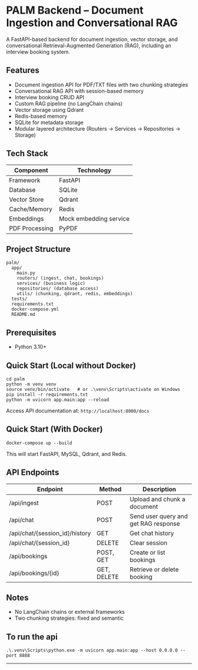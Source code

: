 # PALM Backend – Document Ingestion and Conversational RAG

A FastAPI-based backend for document ingestion, vector storage, and conversational Retrieval-Augmented Generation (RAG), including an interview booking system.

## Features

* Document ingestion API for PDF/TXT files with two chunking strategies
* Conversational RAG API with session-based memory
* Interview booking CRUD API
* Custom RAG pipeline (no LangChain chains)
* Vector storage using Qdrant 
* Redis-based memory
* SQLite for metadata storage
* Modular layered architecture (Routers → Services → Repositories → Storage)

## Tech Stack

| Component      | Technology              |
| -------------- | ----------------------- |
| Framework      | FastAPI                 |
| Database       | SQLite                  |
| Vector Store   | Qdrant                  |
| Cache/Memory   | Redis                   |
| Embeddings     | Mock embedding service  |
| PDF Processing | PyPDF                   |

## Project Structure

```
palm/
  app/
    main.py
    routers/ (ingest, chat, bookings)
    services/ (business logic)
    repositories/ (database access)
    utils/ (chunking, qdrant, redis, embeddings)
  tests/
  requirements.txt
  docker-compose.yml
  README.md
```

## Prerequisites

* Python 3.10+

## Quick Start (Local without Docker)

```
cd palm
python -m venv venv
source venv/bin/activate   # or .\venv\Scripts\activate on Windows
pip install -r requirements.txt
python -m uvicorn app.main:app --reload
```

Access API documentation at:
`http://localhost:8000/docs`

## Quick Start (With Docker)

```
docker-compose up --build
```

This will start FastAPI, MySQL, Qdrant, and Redis.

## API Endpoints

| Endpoint                       | Method      | Description                          |
| ------------------------------ | ----------- | ------------------------------------ |
| /api/ingest                    | POST        | Upload and chunk a document          |
| /api/chat                      | POST        | Send user query and get RAG response |
| /api/chat/{session_id}/history | GET         | Get chat history                     |
| /api/chat/{session_id}         | DELETE      | Clear session                        |
| /api/bookings                  | POST, GET   | Create or list bookings              |
| /api/bookings/{id}             | GET, DELETE | Retrieve or delete booking           |


## Notes

* No LangChain chains or external frameworks
* Two chunking strategies: fixed and semantic

## To run the api 
`.\.venv\Scripts\python.exe -m uvicorn app.main:app --host 0.0.0.0 --port 8888`

---

